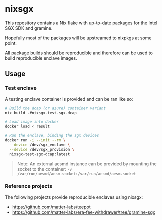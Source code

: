 # nixsgx

This repository contains a Nix flake with up-to-date packages for the Intel SGX SDK and gramine.

Hopefully most of the packages will be upstreamed to nixpkgs at some point.

All package builds should be reproducible and therefore can be used to build reproducible enclave images.

## Usage

### Test enclave

A testing enclave container is provided and can be ran like so:

```sh
# Build the dcap (or azure) container variant
nix build .#nixsgx-test-sgx-dcap

# Load image into docker
docker load < result

# Run the enclave, binding the sgx devices
docker run -i --init --rm \
  --device /dev/sgx_enclave \
  --device /dev/sgx_provision \
  nixsgx-test-sgx-dcap:latest
```

> Note: An external aesmd instance can be provided by mounting the socket to the container: `-v /var/run/aesmd/aesm.socket:/var/run/aesmd/aesm.socket`

### Reference projects

The following projects provide reproducible enclaves using nixsgx:

- https://github.com/matter-labs/teepot
- https://github.com/matter-labs/era-fee-withdrawer/tree/gramine-sgx
